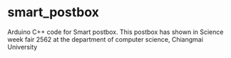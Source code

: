 # smart_postbox
Arduino C++ code for Smart postbox. This postbox has shown in Science week fair 2562  at the department of computer science, Chiangmai University
